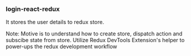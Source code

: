 ### login-react-redux

It stores the user details to redux store.

Note: Motive is to understand how to create store, dispatch action and subscibe state from store.
Utilize Redux DevTools Extension's helper to power-ups the redux development workflow
